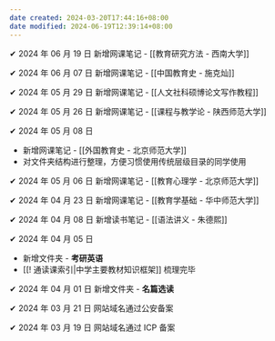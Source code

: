 ```yaml
---
date created: 2024-03-20T17:44:16+08:00
date modified: 2024-06-19T12:39:14+08:00
---
```

✔ 2024 年 06 月 19 日 新增网课笔记 - [[教育研究方法 - 西南大学]]

✔ 2024 年 06 月 07 日 新增网课笔记 - [[中国教育史 - 施克灿]]

✔ 2024 年 05 月 29 日 新增网课笔记 - [[人文社科硕博论文写作教程]]

✔ 2024 年 05 月 26 日 新增网课笔记 - [[课程与教学论 - 陕西师范大学]]

✔ 2024 年 05 月 08 日 
- 新增网课笔记 - [[外国教育史 - 北京师范大学]]
- 对文件夹结构进行整理，方便习惯使用传统层级目录的同学使用

✔ 2024 年 05 月 06 日 新增网课笔记 - [[教育心理学 - 北京师范大学]]

✔ 2024 年 04 月 23 日 新增网课笔记 - [[教育学基础 - 华中师范大学]]

✔ 2024 年 04 月 08 日 新增读书笔记 - [[语法讲义 - 朱德熙]]

✔ 2024 年 04 月 05 日 
- 新增文件夹 - **考研英语**
- [[! 通读课索引|中学主要教材知识框架]] 梳理完毕

✔ 2024 年 04 月 01 日 新增文件夹 - **名篇选读**

✔ 2024 年 03 月 21 日 网站域名通过公安备案

✔ 2024 年 03 月 19 日 网站域名通过 ICP 备案
